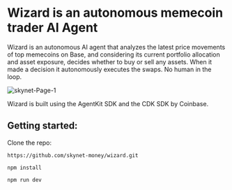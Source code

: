 # Wizard is an autonomous memecoin trader AI Agent
   
Wizard is an autonomous AI agent that analyzes the latest price movements of top memecoins on Base, and considering its current portfolio allocation and asset exposure, decides whether to buy or sell any assets. When it made a decision it autonomously executes the swaps. No human in the loop.   

![skynet-Page-1](https://github.com/user-attachments/assets/e060c4b4-23c2-4a6c-bf3d-bb547b714023)
   
Wizard is built using the AgentKit SDK and the CDK SDK by Coinbase.

## Getting started:

Clone the repo:
```
https://github.com/skynet-money/wizard.git
```

```
npm install
```

```
npm run dev
```
